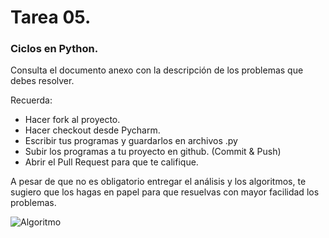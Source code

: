 # Tarea 05.

### Ciclos en Python.

Consulta el documento anexo con la descripción de los problemas que debes resolver.

Recuerda:
* Hacer fork al proyecto.
* Hacer checkout desde Pycharm.
* Escribir tus programas y guardarlos en archivos .py
* Subir los programas a tu proyecto en github. (Commit & Push)
* Abrir el Pull Request para que te califique.

A pesar de que no es obligatorio entregar el análisis y los algoritmos, te sugiero que los hagas en papel para que resuelvas con mayor facilidad los problemas.

![Algoritmo](https://www.enriquedans.com/wp-content/uploads/2016/03/algoritmo.jpg)

